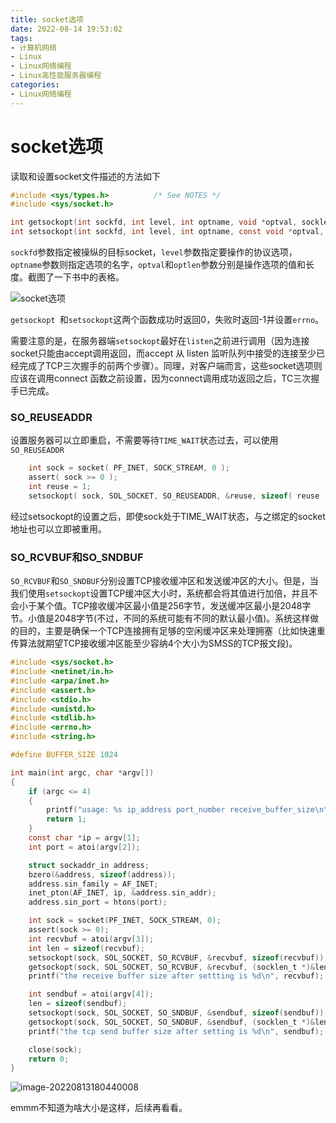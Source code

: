 ```yaml
---
title: socket选项
date: 2022-08-14 19:53:02
tags:
- 计算机网络
- Linux
- Linux网络编程
- Linux高性能服务器编程
categories:
- Linux网络编程
---
```


# socket选项

读取和设置socket文件描述的方法如下

```c
#include <sys/types.h>          /* See NOTES */
#include <sys/socket.h>

int getsockopt(int sockfd, int level, int optname, void *optval, socklen_t *optlen);
int setsockopt(int sockfd, int level, int optname, const void *optval, socklen_t optlen);
```

`sockfd`参数指定被操纵的目标socket，`level`参数指定要操作的协议选项，`optname`参数则指定选项的名字，`optval`和`optlen`参数分别是操作选项的值和长度。截图了一下书中的表格。

<!--more-->

![socket选项](https://cdn.jsdelivr.net/gh/zhou-ning/blog-image-bed@main/Linux/socket选项.png)

`getsockopt `和`setsockopt`这两个函数成功时返回0，失败时返回-1并设置`errno`。

需要注意的是，在服务器端`setsockopt`最好在`listen`之前进行调用（因为连接socket只能由accept调用返回，而accept 从 listen 监听队列中接受的连接至少已经完成了TCP三次握手的前两个步骤）。同理，对客户端而言，这些socket选项则应该在调用connect 函数之前设置，因为connect调用成功返回之后，TC三次握手已完成。

### SO_REUSEADDR

设置服务器可以立即重启，不需要等待`TIME_WAIT`状态过去，可以使用`SO_REUSEADDR`

```c
    int sock = socket( PF_INET, SOCK_STREAM, 0 );
    assert( sock >= 0 );
    int reuse = 1;
    setsockopt( sock, SOL_SOCKET, SO_REUSEADDR, &reuse, sizeof( reuse ) );
```

经过setsockopt的设置之后，即使sock处于TIME_WAIT状态，与之绑定的socket地址也可以立即被重用。

### SO_RCVBUF和SO_SNDBUF

`SO_RCVBUF`和`SO_SNDBUF`分别设置TCP接收缓冲区和发送缓冲区的大小。但是，当我们使用`setsockopt`设置TCP缓冲区大小时，系统都会将其值进行加倍，并且不会小于某个值。TCP接收缓冲区最小值是256字节，发送缓冲区最小是2048字节。小值是2048字节(不过，不同的系统可能有不同的默认最小值)。系统这样做的目的，主要是确保一个TCP连接拥有足够的空闲缓冲区来处理拥塞（比如快速重传算法就期望TCP接收缓冲区能至少容纳4个大小为SMSS的TCP报文段)。

```c
#include <sys/socket.h>
#include <netinet/in.h>
#include <arpa/inet.h>
#include <assert.h>
#include <stdio.h>
#include <unistd.h>
#include <stdlib.h>
#include <errno.h>
#include <string.h>

#define BUFFER_SIZE 1024

int main(int argc, char *argv[])
{
    if (argc <= 4)
    {
        printf("usage: %s ip_address port_number receive_buffer_size\n", basename(argv[0]));
        return 1;
    }
    const char *ip = argv[1];
    int port = atoi(argv[2]);

    struct sockaddr_in address;
    bzero(&address, sizeof(address));
    address.sin_family = AF_INET;
    inet_pton(AF_INET, ip, &address.sin_addr);
    address.sin_port = htons(port);

    int sock = socket(PF_INET, SOCK_STREAM, 0);
    assert(sock >= 0);
    int recvbuf = atoi(argv[3]);
    int len = sizeof(recvbuf);
    setsockopt(sock, SOL_SOCKET, SO_RCVBUF, &recvbuf, sizeof(recvbuf));
    getsockopt(sock, SOL_SOCKET, SO_RCVBUF, &recvbuf, (socklen_t *)&len);
    printf("the receive buffer size after settting is %d\n", recvbuf);

    int sendbuf = atoi(argv[4]);
    len = sizeof(sendbuf);
    setsockopt(sock, SOL_SOCKET, SO_SNDBUF, &sendbuf, sizeof(sendbuf));
    getsockopt(sock, SOL_SOCKET, SO_SNDBUF, &sendbuf, (socklen_t *)&len);
    printf("the tcp send buffer size after setting is %d\n", sendbuf);

    close(sock);
    return 0;
}
```

![image-20220813180440008](https://cdn.jsdelivr.net/gh/zhou-ning/blog-image-bed@main/Linux/image-20220813180440008.png)

emmm不知道为啥大小是这样，后续再看看。